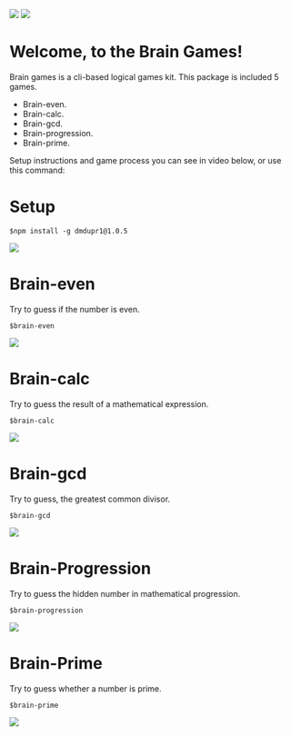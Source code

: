 <a href="https://codeclimate.com/github/InnerImmolation/project-lvl1-s466"><img src="https://api.codeclimate.com/v1/badges/a99a88d28ad37a79dbf6/maintainability" /></a>
<a href="https://travis-ci.org/InnerImmolation/project-lvl1-s466"><img src="https://travis-ci.org/InnerImmolation/project-lvl1-s466.svg?branch=master" /></a>

<h1> Welcome, to the Brain Games! </h1>
Brain games is a cli-based logical games kit. This package is included 5 games.
<ul> <li>Brain-even. </li>
<li>Brain-calc.</li>
<li>Brain-gcd.</li>
<li>Brain-progression.</li>
<li>Brain-prime.</li>
</ul>
<p>Setup instructions and game process you can see in video below, or use this command:</p>


<h1>Setup</h1>
<pre><code>$npm install -g dmdupr1@1.0.5
</code></pre>
<a href="https://asciinema.org/a/NusPPRIcmSK76LOTMEO7e9Tdm" target="_blank"><img src="https://asciinema.org/a/NusPPRIcmSK76LOTMEO7e9Tdm.svg" /></a>

<h1>Brain-even</h1>
<p>Try to guess if the number is even.<p>
<pre><code>$brain-even
</code></pre>
<a href="https://asciinema.org/a/UIax9n6EZAh6Yxzjthb2mvsiF" target="_blank"><img src="https://asciinema.org/a/UIax9n6EZAh6Yxzjthb2mvsiF.svg" /></a>

<h1>Brain-calc</h1>
<p>Try to guess the result of a mathematical expression.<p>
<pre><code>$brain-calc
</code></pre>
<a href="https://asciinema.org/a/XtCAAiOzMfFJZ1uAJc6di9ra1" target="_blank"><img src="https://asciinema.org/a/XtCAAiOzMfFJZ1uAJc6di9ra1.svg" /></a>

<h1>Brain-gcd</h1>
<p>Try to guess, the greatest common divisor.<p>
<pre><code>$brain-gcd
</code></pre>
<a href="https://asciinema.org/a/erWbcFIV7ndydGVI3nPO23tqY" target="_blank"><img src="https://asciinema.org/a/erWbcFIV7ndydGVI3nPO23tqY.svg" /></a>

<h1>Brain-Progression</h1>
<p>Try to guess the hidden number in mathematical progression.<p>
<pre><code>$brain-progression
</code></pre>
<a href="https://asciinema.org/a/8GGnavvR1WTXGPdapURfYJ9LP" target="_blank"><img src="https://asciinema.org/a/8GGnavvR1WTXGPdapURfYJ9LP.svg" /></a>

<h1>Brain-Prime</h1>
<p>Try to guess whether a number is prime.<p>
<pre><code>$brain-prime
</code></pre>
<a href="https://asciinema.org/a/MubgcEHUYF7nFtnTsf3y1oZDy" target="_blank"><img src="https://asciinema.org/a/MubgcEHUYF7nFtnTsf3y1oZDy.svg" /></a>
